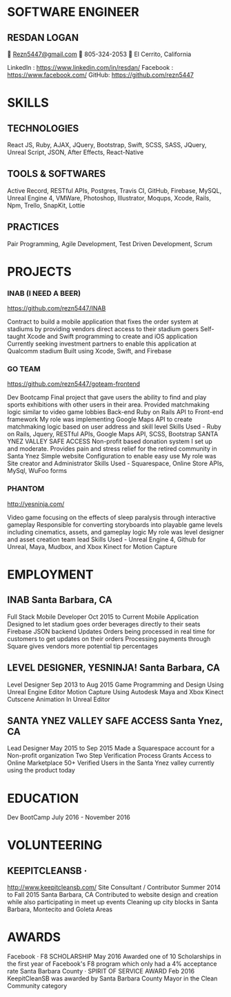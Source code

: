 
# SOFTWARE ENGINEER
## RESDAN LOGAN
 Rezn5447@gmail.com  805-324-2053  El Cerrito, California

LinkedIn : https://www.linkedin.com/in/resdan/ 
Facebook : https://www.facebook.com/
GitHub: https://github.com/rezn5447

# SKILLS 
## TECHNOLOGIES 
React JS, Ruby, AJAX, JQuery, Bootstrap, Swift, SCSS, SASS, JQuery,
Unreal Script, JSON, After Effects, React-Native

## TOOLS & SOFTWARES
Active Record, RESTful APIs, Postgres, Travis CI, GitHub, Firebase, MySQL,
Unreal Engine 4, VMWare, Photoshop, Illustrator, Moqups, Xcode, Rails,
Npm, Trello, SnapKit, Lottie

## PRACTICES 
Pair Programming, Agile Development, Test Driven Development, Scrum


# PROJECTS
### INAB (I NEED A BEER)
https://github.com/rezn5447/INAB

Contract to build a mobile application that fixes the order system at
stadiums by providing vendors direct access to their stadium goers
Self-taught Xcode and Swift programming to create and iOS
application
Currently seeking investment partners to enable this application
at Qualcomm stadium
Built using Xcode, Swift, and Firebase

### GO TEAM
https://github.com/rezn5447/goteam-frontend

Dev Bootcamp Final project that gave users the ability to find and play
sports exhibitions with other users in their area. Provided
matchmaking logic similar to video game lobbies
Back-end Ruby on Rails API to Front-end framework
My role was implementing Google Maps API to create
matchmaking logic based on user address and skill level
Skills Used - Ruby on Rails, Jquery, RESTful APIs, Google Maps
API, SCSS, Bootstrap
SANTA YNEZ VALLEY SAFE ACCESS
Non-profit based donation system I set up and moderate. Provides
pain and stress relief for the retired community in Santa Ynez
Simple website Configuration to enable easy use
My role was Site creator and Administrator
Skills Used - Squarespace, Online Store APIs, MySql, WuFoo
forms

### PHANTOM
http://yesninja.com/

Video game focusing on the effects of sleep paralysis through
interactive gameplay
Responsible for converting storyboards into playable game levels
including cinematics, assets, and gameplay logic
My role was level designer and asset creation team lead
Skills Used - Unreal Engine 4, Github for Unreal, Maya, Mudbox,
and Xbox Kinect for Motion Capture

# EMPLOYMENT
## INAB Santa Barbara, CA
Full Stack Mobile Developer Oct 2015 to Current
Mobile Application Designed to let stadium goes order beverages
directly to their seats
Firebase JSON backend Updates Orders being processed in real
time for customers to get updates on their orders
Processing payments through Square gives vendors more potential tip percentages
## LEVEL DESIGNER, YESNINJA! Santa Barbara, CA
Level Designer Sep 2013 to Aug 2015
Game Programming and Design Using Unreal Engine Editor
Motion Capture Using Autodesk Maya and Xbox Kinect
Cutscene Animation In Unreal Editor
## SANTA YNEZ VALLEY SAFE ACCESS Santa Ynez, CA
Lead Designer May 2015 to Sep 2015
Made a Squarespace account for a Non-profit organization
Two Step Verification Process Grants Access to Online
Marketplace
50+ Verified Users in the Santa Ynez valley currently using the product today

# EDUCATION
Dev BootCamp July 2016 - November 2016

# VOLUNTEERING
## KEEPITCLEANSB ·
http://www.keepitcleansb.com/
Site Consultant / Contributor
Summer 2014 to
Fall 2015
Santa Barbara, CA
Contributed to website design and creation while also participating in
meet up events
Cleaning up city blocks in Santa Barbara, Montecito and Goleta Areas

# AWARDS
Facebook · F8 SCHOLARSHIP May 2016
Awarded one of 10 Scholarships in the first year of Facebook's F8
program which only had a 4% acceptance rate
Santa Barbara County · SPIRIT OF SERVICE AWARD
Feb 2016
KeepitCleanSB was awarded by Santa Barbara County Mayor in the
Clean Community category
